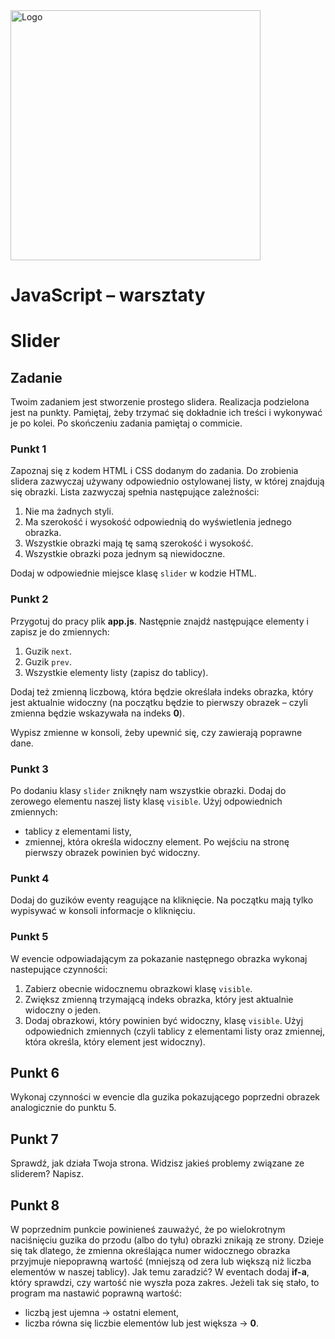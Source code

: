 <img alt="Logo" src="http://coderslab.pl/svg/logo-coderslab.svg" width="400">

# JavaScript &ndash; warsztaty
# Slider

## Zadanie
Twoim zadaniem jest stworzenie prostego slidera. Realizacja podzielona jest na punkty. Pamiętaj, żeby trzymać się dokładnie ich treści i wykonywać je po kolei. Po skończeniu zadania pamiętaj o commicie.

### Punkt 1
Zapoznaj się z kodem HTML i CSS dodanym do zadania. Do zrobienia slidera zazwyczaj używany odpowiednio ostylowanej listy, w której znajdują się obrazki.
Lista zazwyczaj spełnia następujące zależności:

1. Nie ma żadnych styli.
2. Ma szerokość i wysokość odpowiednią do wyświetlenia jednego obrazka.
3. Wszystkie obrazki mają tę samą szerokość i wysokość.
4. Wszystkie obrazki poza jednym są niewidoczne.

Dodaj w odpowiednie miejsce klasę ```slider``` w kodzie HTML.

### Punkt 2
Przygotuj do pracy plik **app.js**.
Następnie znajdź następujące elementy i zapisz je do zmiennych:

1. Guzik ```next```.
2. Guzik ```prev```.
3. Wszystkie elementy listy (zapisz do tablicy).

Dodaj też zmienną liczbową, która będzie określała indeks obrazka, który jest aktualnie widoczny (na początku będzie to pierwszy obrazek &ndash; czyli zmienna będzie wskazywała na indeks **0**).

Wypisz zmienne w konsoli, żeby upewnić się, czy zawierają poprawne dane.

### Punkt 3
Po dodaniu klasy ```slider``` zniknęły nam wszystkie obrazki. Dodaj do zerowego elementu naszej listy klasę ```visible```. Użyj odpowiednich zmiennych:
* tablicy z elementami listy,
* zmiennej, która określa widoczny element.
Po wejściu na stronę pierwszy obrazek powinien być widoczny.

### Punkt 4
Dodaj do guzików eventy reagujące na kliknięcie. Na początku mają tylko wypisywać w konsoli informacje o kliknięciu.

### Punkt 5
W evencie odpowiadającym za pokazanie następnego obrazka wykonaj nastepujące czynności:

1. Zabierz obecnie widocznemu obrazkowi klasę ```visible```.
2. Zwiększ zmienną trzymającą indeks obrazka, który jest aktualnie widoczny o jeden.
3. Dodaj obrazkowi, który powinien być widoczny, klasę ```visible```.
Użyj odpowiednich zmiennych (czyli tablicy z elementami listy oraz zmiennej, która określa, który element jest widoczny).

## Punkt 6
Wykonaj czynności w evencie dla guzika pokazującego poprzedni obrazek analogicznie do punktu 5.

## Punkt 7
Sprawdź, jak działa Twoja strona. Widzisz jakieś problemy związane ze sliderem? Napisz.

## Punkt 8
W poprzednim punkcie powinieneś zauważyć, że po wielokrotnym naciśnięciu guzika do przodu (albo do tyłu) obrazki znikają ze strony. Dzieje się tak dlatego, że zmienna określająca numer widocznego obrazka przyjmuje niepoprawną wartość (mniejszą od zera lub większą niż liczba elementów w naszej tablicy).
Jak temu zaradzić? W eventach dodaj **if-a**, który sprawdzi, czy wartość nie wyszła poza zakres. Jeżeli tak się stało, to program ma nastawić poprawną wartość:
* liczbą jest ujemna -> ostatni element,
* liczba równa się liczbie elementów lub jest większa -> **0**.
